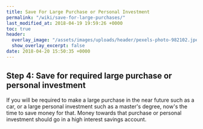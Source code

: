 ```yaml
---
title: Save For Large Purchase or Personal Investment
permalink: "/wiki/save-for-large-purchases/"
last_modified_at: 2018-04-19 19:59:26 +0000
toc: true
header:
  overlay_image: "/assets/images/uploads/header/pexels-photo-982102.jpeg"
  show_overlay_excerpt: false
date: 2018-04-20 15:50:35 +0000
---
```

## Step 4: Save for required large purchase or personal investment

If you will be required to make a large purchase in the near future such as a car, or a large personal investment such as a master's degree, now's the time to save money for that. Money towards that purchase or personal investment should go in a high interest savings account.
